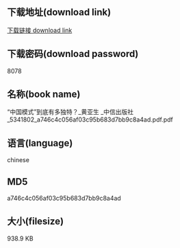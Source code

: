 ## 下载地址(download link)
[下载链接 download link](https://voluble-croquembouche-d321dc.netlify.app/?s=%E2%80%9C%E4%B8%AD%E5%9B%BD%E6%A8%A1%E5%BC%8F%E2%80%9D%E5%88%B0%E5%BA%95%E6%9C%89%E5%A4%9A%E7%8B%AC%E7%89%B9%EF%BC%9F_%E9%BB%84%E4%BA%9A%E7%94%9F+_%E4%B8%AD%E4%BF%A1%E5%87%BA%E7%89%88%E7%A4%BE_5341802_a746c4c056af03c95b683d7bb9c8a4ad.pdf)

## 下载密码(download password)
8078

## 名称(book name)
“中国模式”到底有多独特？_黄亚生 _中信出版社_5341802_a746c4c056af03c95b683d7bb9c8a4ad.pdf.pdf

## 语言(language)
chinese

## MD5
a746c4c056af03c95b683d7bb9c8a4ad

## 大小(filesize)
938.9 KB
